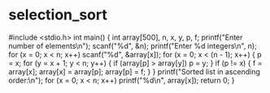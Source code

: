 # selection_sort
#include <stdio.h>
int main()
{
  int array[500], n, x, y, p, f;
  printf("Enter number of elements\n");
  scanf("%d", &n);
  printf("Enter %d integers\n", n);
  for (x = 0; x < n; x++)
    scanf("%d", &array[x]);
  for (x = 0; x < (n - 1); x++)
  {
    p = x;
    for (y = x + 1; y < n; y++)
    {
      if (array[p] > array[y])
        p = y;
    }
    if (p != x)
    {
      f = array[x];
      array[x] = array[p];
      array[p] = f;
    }
  }
  printf("Sorted list in ascending order:\n");
  for (x = 0; x < n; x++)
    printf("%d\n", array[x]);
  return 0;
}
